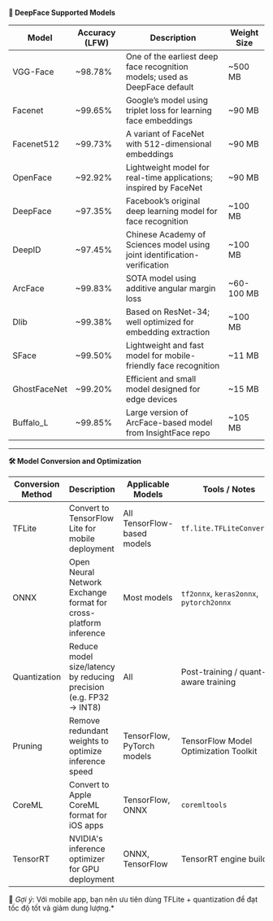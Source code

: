 **📄 DeepFace Supported Models**

| Model      | Accuracy (LFW) | Description                                                                 | Weight Size |
|------------|----------------|-----------------------------------------------------------------------------|-------------|
| VGG-Face  | ~98.78%        | One of the earliest deep face recognition models; used as DeepFace default | ~500 MB     |
| Facenet    | ~99.65%        | Google’s model using triplet loss for learning face embeddings              | ~90 MB      |
| Facenet512 | ~99.73%        | A variant of FaceNet with 512-dimensional embeddings                        | ~90 MB      |
| OpenFace   | ~92.92%        | Lightweight model for real-time applications; inspired by FaceNet           | ~90 MB      |
| DeepFace   | ~97.35%        | Facebook’s original deep learning model for face recognition                | ~100 MB     |
| DeepID     | ~97.45%        | Chinese Academy of Sciences model using joint identification-verification   | ~100 MB     |
| ArcFace    | ~99.83%        | SOTA model using additive angular margin loss                               | ~60-100 MB  |
| Dlib       | ~99.38%        | Based on ResNet-34; well optimized for embedding extraction                 | ~100 MB     |
| SFace      | ~99.50%        | Lightweight and fast model for mobile-friendly face recognition             | ~11 MB      |
| GhostFaceNet | ~99.20%      | Efficient and small model designed for edge devices                         | ~15 MB      |
| Buffalo_L  | ~99.85%        | Large version of ArcFace-based model from InsightFace repo                  | ~105 MB     |

---

**🛠️ Model Conversion and Optimization**

| Conversion Method | Description                                                                 | Applicable Models           | Tools / Notes                          |
|-------------------|-----------------------------------------------------------------------------|-----------------------------|----------------------------------------|
| TFLite            | Convert to TensorFlow Lite for mobile deployment                            | All TensorFlow-based models | `tf.lite.TFLiteConverter`              |
| ONNX              | Open Neural Network Exchange format for cross-platform inference            | Most models                 | `tf2onnx`, `keras2onnx`, `pytorch2onnx`|
| Quantization      | Reduce model size/latency by reducing precision (e.g. FP32 → INT8)         | All                         | Post-training / quant-aware training   |
| Pruning           | Remove redundant weights to optimize inference speed                        | TensorFlow, PyTorch models  | TensorFlow Model Optimization Toolkit  |
| CoreML            | Convert to Apple CoreML format for iOS apps                                 | TensorFlow, ONNX            | `coremltools`                          |
| TensorRT          | NVIDIA's inference optimizer for GPU deployment                             | ONNX, TensorFlow            | TensorRT engine builder                |

📌 *Gợi ý*: Với mobile app, bạn nên ưu tiên dùng TFLite + quantization để đạt tốc độ tốt và giảm dung lượng.*

